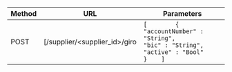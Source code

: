 
| Method | URL | Parameters |
|---|---|---|
| POST|[/supplier/\<supplier_id\>/giro | ``` [        {            "accountNumber" : "String",            "bic" : "String",            "active" : "Bool"        }    ] ``` |
